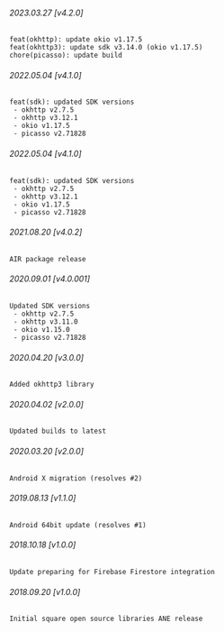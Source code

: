 ###### 2023.03.27 [v4.2.0]

```
feat(okhttp): update okio v1.17.5
feat(okhttp3): update sdk v3.14.0 (okio v1.17.5)
chore(picasso): update build
```

###### 2022.05.04 [v4.1.0]

```
feat(sdk): updated SDK versions
 - okhttp v2.7.5
 - okhttp v3.12.1
 - okio v1.17.5
 - picasso v2.71828
```

###### 2022.05.04 [v4.1.0]

```
feat(sdk): updated SDK versions
 - okhttp v2.7.5
 - okhttp v3.12.1
 - okio v1.17.5
 - picasso v2.71828
```

###### 2021.08.20 [v4.0.2]

```
AIR package release
```



###### 2020.09.01 [v4.0.001]

```
Updated SDK versions
 - okhttp v2.7.5
 - okhttp v3.11.0
 - okio v1.15.0
 - picasso v2.71828
```


###### 2020.04.20 [v3.0.0]

```
Added okhttp3 library
```


###### 2020.04.02 [v2.0.0]

```
Updated builds to latest
```


###### 2020.03.20 [v2.0.0]

```
Android X migration (resolves #2)
```


###### 2019.08.13 [v1.1.0]

```
Android 64bit update (resolves #1)
```


###### 2018.10.18 [v1.0.0]

```
Update preparing for Firebase Firestore integration
```


###### 2018.09.20 [v1.0.0]

```
Initial square open source libraries ANE release
```
